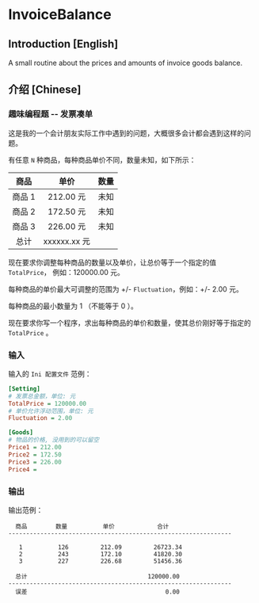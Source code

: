 # InvoiceBalance

## Introduction [English]

A small routine about the prices and amounts of invoice goods balance.

## 介绍 [Chinese]

### 趣味编程题 -- 发票凑单

这是我的一个会计朋友实际工作中遇到的问题，大概很多会计都会遇到这样的问题。

有任意 `N` 种商品，每种商品单价不同，数量未知，如下所示：

|  商品  |     单价    | 数量 |
|:------:|:-----------:|-----|
| 商品 1 |  212.00 元  | 未知 |
| 商品 2 |  172.50 元  | 未知 |
| 商品 3 |  226.00 元  | 未知 |
| 总计   | xxxxxx.xx 元 |    |

现在要求你调整每种商品的数量以及单价，让总价等于一个指定的值 `TotalPrice`，
例如：120000.00 元。

每种商品的单价最大可调整的范围为 +/- `Fluctuation`，例如：+/- 2.00 元。

每种商品的最小数量为 1 （不能等于 0 ）。

现在要求你写一个程序，求出每种商品的单价和数量，使其总价刚好等于指定的 `TotalPrice` 。

### 输入

输入的 `Ini 配置文件` 范例：

```ini
[Setting]
# 发票总金额，单位: 元
TotalPrice = 120000.00
# 单价允许浮动范围，单位: 元
Fluctuation = 2.00

[Goods]
# 物品的价格, 没用到的可以留空
Price1 = 212.00
Price2 = 172.50
Price3 = 226.00
Price4 =
```

### 输出

输出范例：

```text
  商品        数量          单价            合计
---------------------------------------------------------------

   1          126         212.09         26723.34
   2          243         172.10         41820.30
   3          227         226.68         51456.36

  总计                                  120000.00
---------------------------------------------------------------
  误差                                       0.00
```
